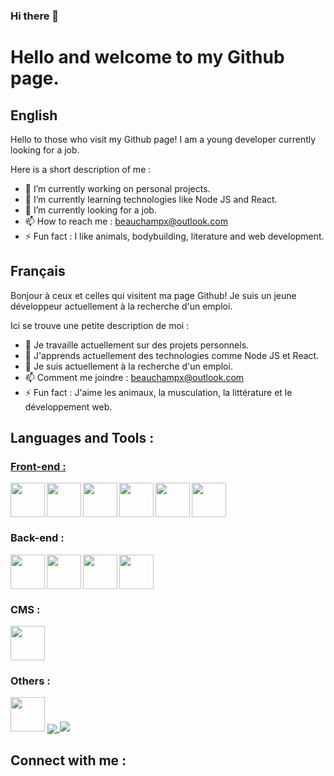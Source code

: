 ### Hi there 👋

<h1>Hello and welcome to my Github page.</h1>

<h2>English</h2>

Hello to those who visit my Github page! I am a young developer currently looking for a job.

Here is a short description of me :

- 🔭 I’m currently working on personal projects.
- 🌱 I’m currently learning technologies like Node JS and React.
- 👯 I’m currently looking for a job.
- 📫 How to reach me : beauchampx@outlook.com
- ⚡ Fun fact : I like animals, bodybuilding, literature and web development.

<h2>Français</h2>

Bonjour à ceux et celles qui visitent ma page Github! Je suis un jeune développeur actuellement à la recherche d'un emploi.

Ici se trouve une petite description de moi :

- 🔭 Je travaille actuellement sur des projets personnels.
- 🌱 J'apprends actuellement des technologies comme Node JS et React.
- 👯 Je suis actuellement à la recherche d'un emploi.
- 📫 Comment me joindre : beauchampx@outlook.com
- ⚡ Fun fact : J'aime les animaux, la musculation, la littérature et le développement web.

<h2>Languages and Tools :</h2>
<h3 style="text-decoration: underline;">Front-end :</h3>

<img align="left" width="55px" src="https://cdn.jsdelivr.net/gh/devicons/devicon/icons/html5/html5-original.svg" />

<img align="left" width="55px" src="https://cdn.jsdelivr.net/gh/devicons/devicon/icons/css3/css3-original.svg" />

<img align="left" width="55px" src="https://cdn.jsdelivr.net/gh/devicons/devicon/icons/javascript/javascript-original.svg" />

<img align="left" width="55px" src="https://cdn.jsdelivr.net/gh/devicons/devicon/icons/sass/sass-original.svg" />

<img align="left" width="55px" src="https://cdn.jsdelivr.net/gh/devicons/devicon/icons/tailwindcss/tailwindcss-plain.svg" />

<img  width="55px" src="https://cdn.jsdelivr.net/gh/devicons/devicon/icons/bootstrap/bootstrap-original.svg" />

<h3>Back-end :</h3>

<img align="left" width="55px" src="https://cdn.jsdelivr.net/gh/devicons/devicon/icons/php/php-original.svg" />

<img align="left" width="55px" src="https://cdn.jsdelivr.net/gh/devicons/devicon/icons/mysql/mysql-original-wordmark.svg" />

<img align="left" width="55px" src="https://cdn.jsdelivr.net/gh/devicons/devicon/icons/laravel/laravel-plain.svg" />

<img width="55px" src="https://cdn.jsdelivr.net/gh/devicons/devicon/icons/composer/composer-original.svg" />

<h3>CMS :</h3>

<img width="55px" src="https://cdn.jsdelivr.net/gh/devicons/devicon/icons/wordpress/wordpress-plain.svg" />

<h3>Others :</h3>

<img width="55px" src="https://cdn.jsdelivr.net/gh/devicons/devicon/icons/git/git-original.svg" />

<a href="https://github.com/anuraghazra/github-readme-stats">
  <img align="center" src="https://github-readme-stats.vercel.app/api?username=xavierdevweb&show_icons=true&theme=radical&count_private=true&local=cn&card_width=50%" />
</a>
<a href="https://github.com/anuraghazra/github-readme-stats">
  <img align="end" src="https://github-readme-stats.vercel.app/api?username=xavierdevweb&show_icons=true&theme=radical&count_private=true&local=cn&card_width=50%" />
</a>

<h2>Connect with me :</h2>
